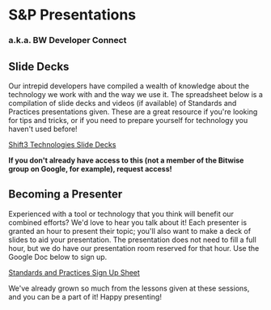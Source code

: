# S&P Presentations

### a.k.a. BW Developer Connect

## Slide Decks

Our intrepid developers have compiled a wealth of knowledge about the technology we work with and the way we use it. The spreadsheet below is a compilation of slide decks and videos (if available) of Standards and Practices presentations given. These are a great resource if you're looking for tips and tricks, or if you need to prepare yourself for technology you haven't used before!

[Shift3 Technologies Slide Decks](https://docs.google.com/spreadsheets/d/1wlaAs7a4a0mDrMCMZeE7UI1gGeqv36yCw-hiR0e4TzU/edit?usp=sharing)

**If you don't already have access to this (not a member of the Bitwise group on Google, for example), request access!**

## Becoming a Presenter
Experienced with a tool or technology that you think will benefit our combined efforts? We'd love to hear you talk about it! Each presenter is granted an hour to present their topic; you'll also want to make a deck of slides to aid your presentation. The presentation does not need to fill a full hour, but we do have our presentation room reserved for that hour. Use the Google Doc below to sign up.

[Standards and Practices Sign Up Sheet](https://docs.google.com/document/d/1bXq6LmGhS2mvXPdxMuPk3tUxZLGKtYekf5ILH_IEN1M/edit?usp=sharing)

We've already grown so much from the lessons given at these sessions, and you can be a part of it! Happy presenting!
